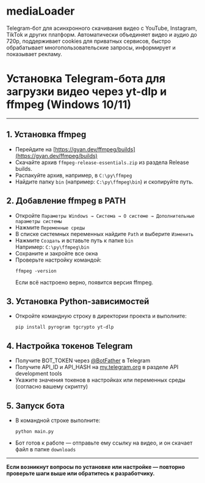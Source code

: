 # mediaLoader
Telegram-бот для асинхронного скачивания видео с YouTube, Instagram, TikTok и других платформ. Автоматически объединяет видео и аудио до 720p, поддерживает cookies для приватных сервисов, быстро обрабатывает многопользовательские запросы, информирует и показывает рекламу.

# Установка Telegram-бота для загрузки видео через yt-dlp и ffmpeg (Windows 10/11)

---

## 1. Установка ffmpeg

- Перейдите на [https://gyan.dev/ffmpeg/builds](https://gyan.dev/ffmpeg/builds)
- Скачайте архив `ffmpeg-release-essentials.zip` из раздела Release builds.
- Распакуйте архив, например, в `C:\py\ffmpeg`
- Найдите папку `bin` (например: `C:\py\ffmpeg\bin`) и скопируйте путь.

## 2. Добавление ffmpeg в PATH

- Откройте `Параметры Windows → Система → О системе → Дополнительные параметры системы`
- Нажмите `Переменные среды`
- В списке системных переменных найдите `Path` и выберите `Изменить`
- Нажмите `Создать` и вставьте путь к папке `bin`  
  Например: `C:\py\ffmpeg\bin`
- Сохраните и закройте все окна
- Проверьте настройку командой:
  ```
  ffmpeg -version
  ```
  Если всё настроено верно, появится версия ffmpeg.

## 3. Установка Python-зависимостей

- Откройте командную строку в директории проекта и выполните:
  ```
  pip install pyrogram tgcrypto yt-dlp
  ```

## 4. Настройка токенов Telegram

- Получите BOT_TOKEN через [@BotFather](https://t.me/BotFather) в Telegram
- Получите API_ID и API_HASH на [my.telegram.org](https://my.telegram.org) в разделе API development tools
- Укажите значения токенов в настройках или переменных среды (согласно вашему скрипту)

## 5. Запуск бота

- В командной строке выполните:
  ```
  python main.py
  ```
- Бот готов к работе — отправьте ему ссылку на видео, и он скачает файл в папке `downloads`

---

**Если возникнут вопросы по установке или настройке — повторно проверьте шаги выше или обратитесь к разработчику.**

